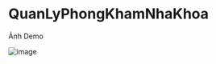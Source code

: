# QuanLyPhongKhamNhaKhoa

Ảnh Demo

![image](https://github.com/TrinhTuandan/QuanLyPhongKhamNhaKhoa/assets/103828753/46f30963-0bab-4539-a658-da148de191a7)
